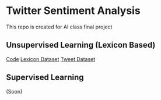# Twitter Sentiment Analysis
This repo is created for AI class final project

## Unsupervised Learning (Lexicon Based)
<a href="./unsupervised-learning-lexicon-based/">Code</a> 
<a href="https://www.kaggle.com/datasets/reynoldputramerdeka/indo-sentiment-lexicon">Lexicon Dataset</a>
<a href="https://www.kaggle.com/datasets/reynoldputramerdeka/tweeter-covid-surabaya">Tweet Dataset</a>

## Supervised Learning
(Soon)